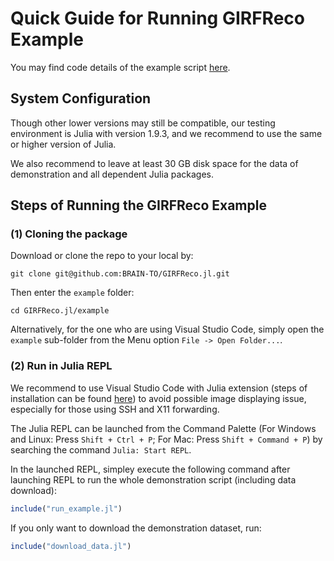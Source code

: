 # Quick Guide for Running GIRFReco Example

You may find code details of the example script [here](https://brain-to.github.io/GIRFReco.jl).

## System Configuration

Though other lower versions may still be compatible, our testing environment is Julia with version 1.9.3, and we recommend to use the same or higher version of Julia.

We also recommend to leave at least 30 GB disk space for the data of demonstration and all dependent Julia packages.

## Steps of Running the GIRFReco Example

### (1) Cloning the package

Download or clone the repo to your local by:

```
git clone git@github.com:BRAIN-TO/GIRFReco.jl.git
```

Then enter the `example` folder:

```
cd GIRFReco.jl/example
```

Alternatively, for the one who are using Visual Studio Code, simply open the `example` sub-folder from the Menu option `File -> Open Folder...`.


### (2) Run in Julia REPL

We recommend to use Visual Studio Code with Julia extension (steps of installation can be found [here](https://code.visualstudio.com/docs/languages/julia)) to avoid possible image displaying issue, especially for those using SSH and X11 forwarding.

The Julia REPL can be launched from the Command Palette (For Windows and Linux: Press `Shift + Ctrl + P`; For Mac: Press `Shift + Command + P`) by searching the command `Julia: Start REPL`.

In the launched REPL, simpley execute the following command after launching REPL to run the whole demonstration script (including data download):

```julia
include("run_example.jl")
```

If you only want to download the demonstration dataset, run:

```julia
include("download_data.jl")
```